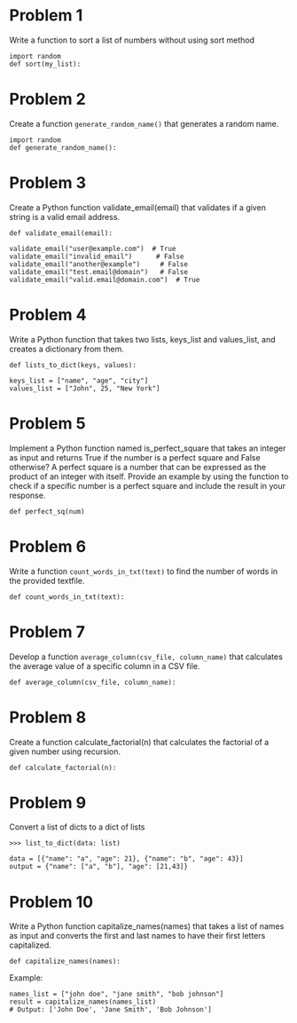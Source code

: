 # Problem 1

Write a function to sort a list of numbers without using sort method

```
import random
def sort(my_list):
```
# Problem 2
Create a function `generate_random_name()` that generates a random name.

```
import random
def generate_random_name():
```

# Problem 3
Create a Python function validate_email(email) that validates if a given string is a valid email address.
```
def validate_email(email):
```
```
validate_email("user@example.com")  # True
validate_email("invalid_email")      # False
validate_email("another@example")     # False
validate_email("test.email@domain")   # False
validate_email("valid.email@domain.com")  # True
```

# Problem 4
Write a Python function that takes two lists, keys_list and values_list, and creates a dictionary from them.

```
def lists_to_dict(keys, values):
```

```
keys_list = ["name", "age", "city"]
values_list = ["John", 25, "New York"]
```
# Problem 5
Implement a Python function named is_perfect_square that takes an integer as input and returns True if the number is a perfect square and False otherwise? A perfect square is a number that can be expressed as the product of an integer with itself. Provide an example by using the function to check if a specific number is a perfect square and include the result in your response.

```
def perfect_sq(num)
```
# Problem 6
Write a function `count_words_in_txt(text)` to find the number of words in the provided textfile.

```
def count_words_in_txt(text):
```
# Problem 7
Develop a function `average_column(csv_file, column_name)` that calculates the average value of a specific column in a CSV file.

```
def average_column(csv_file, column_name):
```

# Problem 8
Create a function calculate_factorial(n) that calculates the factorial of a given number using recursion.
```
def calculate_factorial(n):
```
# Problem 9

Convert a list of dicts to a dict of lists

```
>>> list_to_dict(data: list)

data = [{"name": "a", "age": 21}, {"name": "b", "age": 43}]
output = {"name": ["a", "b"], "age": [21,43]}
```

# Problem 10
Write a Python function capitalize_names(names) that takes a list of names as input and converts the first and last names to have their first letters capitalized.

```
def capitalize_names(names):
```
Example:
```
names_list = ["john doe", "jane smith", "bob johnson"]
result = capitalize_names(names_list)
# Output: ['John Doe', 'Jane Smith', 'Bob Johnson']
```
